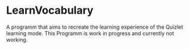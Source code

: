 # LearnVocabulary
A programm that aims to recreate the learning experience of the Quizlet learning mode. This Programm is work in progress and currently not working.
